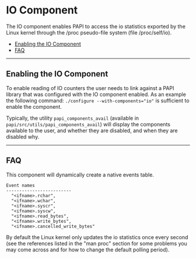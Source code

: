 # IO Component

The IO component enables PAPI to access the io statistics exported by the Linux kernel through the /proc pseudo-file system (file /proc/self/io).

* [Enabling the IO Component](#markdown-header-enabling-the-io-component)
* [FAQ](#markdown-header-faq)

***
## Enabling the IO Component

To enable reading of IO counters the user needs to link against a
PAPI library that was configured with the IO component enabled.  As an
example the following command: `./configure --with-components="io"` is
sufficient to enable the component.

Typically, the utility `papi_components_avail` (available in
`papi/src/utils/papi_components_avail`) will display the components available
to the user, and whether they are disabled, and when they are disabled why.

***
## FAQ

This component will dynamically create a native events table.

    Event names
    -------------------------
      "<ifname>.rchar",
      "<ifname>.wchar",
      "<ifname>.syscr",
      "<ifname>.syscw",
      "<ifname>.read_bytes",
      "<ifname>.write_bytes",
      "<ifname>.cancelled_write_bytes"

By default the Linux kernel only updates the io statistics once every second (see the references listed in the "man proc" section for some problems you may come across and for how to change the default polling period).


